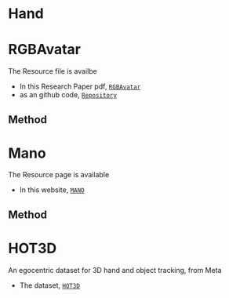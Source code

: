 # Hand

# RGBAvatar

The Resource file is availbe 

- In this Research Paper pdf, [`RGBAvatar`](chrome-extension://efaidnbmnnnibpcajpcglclefindmkaj/https://arxiv.org/pdf/2503.12886)
- as an github code, [`Repository`](https://github.com/gapszju/RGBAvatar)

## Method



# Mano

The Resource page is available

- In this website, [`MANO`](https://mano.is.tue.mpg.de/)

## Method


# HOT3D
An egocentric dataset for 3D hand and object tracking, from Meta

- The dataset, [`HOT3D`](https://facebookresearch.github.io/hot3d/)